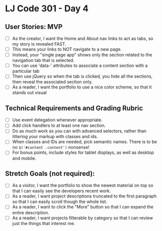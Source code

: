 # LJ Code 301 - Day 4

## User Stories: MVP
- [ ] As the creator, I want the Home and About nav links to act as tabs, so my story is revealed FAST.
- [ ] This means your links to NOT navigate to a new page.
- [ ] Instead, your "single page app" shows only the section related to the navigation tab that is selected.
- [ ] You can use 'data-' attributes to associate a content section with a particular tab
- [ ] Then use jQuery so when the tab is clicked, you hide all the sections, then reveal the associated section only.
- [ ] As a reader, I want the portfolio to use a nice color scheme, so that it stands out visual

## Technical Requirements and Grading Rubric

- [ ] Use event delegation whenever appropriate.
- [ ] Add click handlers to at least one nav section.
- [ ] Do as much work as you can with advanced selectors, rather than littering your markup with classes and ids.
- [ ] When classes and IDs are needed, pick semantic names. There is to be no `$('#content .content')` nonsense!
- [ ] For bonus points, include styles for tablet displays, as well as desktop and mobile.

## Stretch Goals (not required):
- [ ] As a visitor, I want the portfolio to show the newest material on top so that I can easily see the developers recent work.
- [ ] As a reader, I want project descriptions truncated to the first paragraph so that I can easily scroll though the whole list.
- [ ] As a reader, I want to click the "More" button so that I can expand the entire description.
- [ ] As a reader, I want projects filterable by category so that I can review just the things that interest me.
